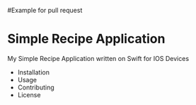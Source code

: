 #Example for pull request

# Simple Recipe Application

My Simple Recipe Application written on Swift for IOS Devices

- Installation
- Usage
- Contributing
- License

